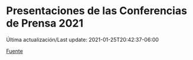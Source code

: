 # Presentaciones de las Conferencias de Prensa 2021

Última actualización/Last update: 2021-01-25T20:42:37-06:00

 [Fuente](https://www.gob.mx/salud/documentos/presentaciones-de-las-conferencias-de-prensa-2021)
